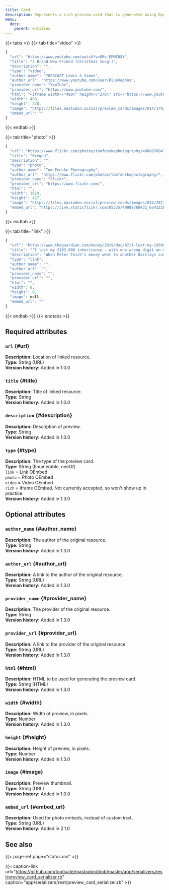 ```yaml
---
title: Card
description: Represents a rich preview card that is generated using OpenGraph tags from a URL.
menu:
  docs:
    parent: entities
---
```


{{< tabs >}}
{{< tab title="video" >}}
```javascript
{
  "url": "https://www.youtube.com/watch?v=OMv_EPMED8Y",
  "title": "♪ Brand New Friend (Christmas Song!)",
  "description": "",
  "type": "video",
  "author_name": "YOGSCAST Lewis & Simon",
  "author_url": "https://www.youtube.com/user/BlueXephos",
  "provider_name": "YouTube",
  "provider_url": "https://www.youtube.com/",
  "html": "<iframe width=\"480\" height=\"270\" src=\"https://www.youtube.com/embed/OMv_EPMED8Y?feature=oembed\" frameborder=\"0\" allowfullscreen=\"\"></iframe>",
  "width": 480,
  "height": 270,
  "image": "https://files.mastodon.social/preview_cards/images/014/179/145/original/9cf4b7cf5567b569.jpeg",
  "embed_url": ""
}
```
{{< endtab >}}

{{< tab title="photo" >}}
```javascript
{
  "url": "https://www.flickr.com/photos/tomfenskephotography/49088768431/",
  "title": "Oregon",
  "description": "",
  "type": "photo",
  "author_name": "Tom Fenske Photography",
  "author_url": "https://www.flickr.com/photos/tomfenskephotography/",
  "provider_name": "Flickr",
  "provider_url": "https://www.flickr.com/",
  "html": "",
  "width": 1024,
  "height": 427,
  "image": "https://files.mastodon.social/preview_cards/images/014/287/139/original/651b1c6976817824.jpeg",
  "embed_url": "https://live.staticflickr.com/65535/49088768431_6a4322b3bb_b.jpg"
}
```
{{< endtab >}}

{{< tab title="link" >}}
```javascript
{
  "url": "https://www.theguardian.com/money/2019/dec/07/i-lost-my-193000-inheritance-with-one-wrong-digit-on-my-sort-code",
  "title": "‘I lost my £193,000 inheritance – with one wrong digit on my sort code’",
  "description": "When Peter Teich’s money went to another Barclays customer, the bank offered £25 as a token gesture",
  "type": "link",
  "author_name": "",
  "author_url": "",
  "provider_name": "",
  "provider_url": "",
  "html": "",
  "width": 0,
  "height": 0,
  "image": null,
  "embed_url": ""
}
```
{{< endtab >}}
{{< endtabs >}}

## Required attributes

### `url` {#url}

**Description:** Location of linked resource.\
**Type:** String \(URL\)\
**Version history:** Added in 1.0.0

### `title` {#title}

**Description:** Title of linked resource.\
**Type:** String\
**Version history:** Added in 1.0.0

### `description` {#description}

**Description:** Description of preview.\
**Type:** String\
**Version history:** Added in 1.0.0

### `type` {#type}

**Description:** The type of the preview card.\
**Type:** String \(Enumerable, oneOf\)\
`link` = Link OEmbed\
`photo` = Photo OEmbed\
`video` = Video OEmbed\
`rich` = iframe OEmbed. Not currently accepted, so won't show up in practice.\
**Version history:** Added in 1.3.0

## Optional attributes

### `author_name` {#author_name}

**Description:** The author of the original resource.\
**Type:** String\
**Version history:** Added in 1.3.0

### `author_url` {#author_url}

**Description:** A link to the author of the original resource.\
**Type:** String \(URL\)\
**Version history:** Added in 1.3.0

### `provider_name` {#provider_name}

**Description:** The provider of the original resource.\
**Type:** String\
**Version history:** Added in 1.3.0

### `provider_url` {#provider_url}

**Description:** A link to the provider of the original resource.\
**Type:** String \(URL\)\
**Version history:** Added in 1.3.0

### `html` {#html}

**Description:** HTML to be used for generating the preview card.\
**Type:** String \(HTML\)\
**Version history:** Added in 1.3.0

### `width` {#width}

**Description:** Width of preview, in pixels.\
**Type:** Number\
**Version history:** Added in 1.3.0

### `height` {#height}

**Description:** Height of preview, in pixels.\
**Type:** Number\
**Version history:** Added in 1.3.0

### `image` {#image}

**Description:** Preview thumbnail.\
**Type:** String \(URL\)\
**Version history:** Added in 1.0.0

### `embed_url` {#embed_url}

**Description:** Used for photo embeds, instead of custom `html`.\
**Type:** String \(URL\)\
**Version history:** Added in 2.1.0

## See also

{{< page-ref page="status.md" >}}

{{< caption-link url="https://github.com/tootsuite/mastodon/blob/master/app/serializers/rest/preview_card_serializer.rb" caption="app/serializers/rest/preview\_card\_serializer.rb" >}}

